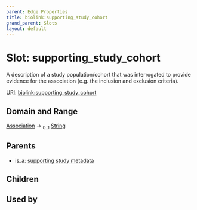 ```yaml
---
parent: Edge Properties
title: biolink:supporting_study_cohort
grand_parent: Slots
layout: default
---
```


# Slot: supporting_study_cohort


A description of a study population/cohort that was interrogated to provide evidence for the association  (e.g. the inclusion and exclusion criteria).

URI: [biolink:supporting_study_cohort](https://w3id.org/biolink/vocab/supporting_study_cohort)

## Domain and Range

[Association](Association.md) ->  <sub>0..1</sub> [String](types/String.md)

## Parents

 *  is_a: [supporting study metadata](supporting_study_metadata.md)

## Children


## Used by

